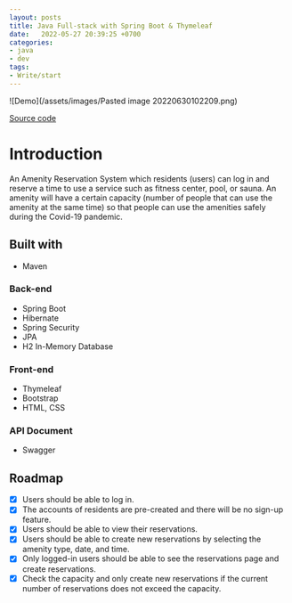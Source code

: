 ```yaml
---
layout: posts
title: Java Full-stack with Spring Boot & Thymeleaf 
date:   2022-05-27 20:39:25 +0700
categories: 
- java
- dev
tags:
- Write/start 
---
```

![Demo](/assets/images/Pasted image 20220630102209.png)

[Source code](https://github.com/harrisdevv/reservation-system/)

# Introduction

An Amenity Reservation System which residents (users) can log in and reserve a time to use a service such as fitness center, pool, or sauna. An amenity will have a certain capacity (number of people that can use the amenity at the same time) so that people can use the amenities safely during the Covid-19 pandemic.

## Built with
* Maven

### Back-end
* Spring Boot
* Hibernate
* Spring Security
* JPA
* H2 In-Memory Database

### Front-end
* Thymeleaf
* Bootstrap
* HTML, CSS

### API Document
* Swagger

## Roadmap

- [x] Users should be able to log in.
- [x] The accounts of residents are pre-created and there will be no sign-up feature.
- [x] Users should be able to view their reservations.
- [x] Users should be able to create new reservations by selecting the amenity type, date, and time.
- [x] Only logged-in users should be able to see the reservations page and create reservations.
- [x] Check the capacity and only create new reservations if the current number of reservations does not exceed the capacity.
